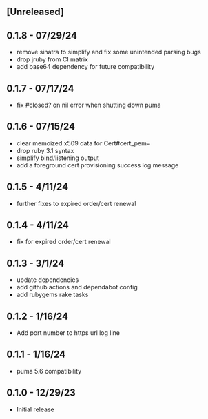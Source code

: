 ## [Unreleased]

## 0.1.8 - 07/29/24

- remove sinatra to simplify and fix some unintended parsing bugs
- drop jruby from CI matrix
- add base64 dependency for future compatibility

## 0.1.7 - 07/17/24

- fix #closed? on nil error when shutting down puma

## 0.1.6 - 07/15/24

- clear memoized x509 data for Cert#cert_pem=
- drop ruby 3.1 syntax
- simplify bind/listening output
- add a foreground cert provisioning success log message

## 0.1.5 - 4/11/24

- further fixes to expired order/cert renewal

## 0.1.4 - 4/11/24

- fix for expired order/cert renewal

## 0.1.3 - 3/1/24

- update dependencies
- add github actions and dependabot config
- add rubygems rake tasks

## 0.1.2 - 1/16/24

- Add port number to https url log line

## 0.1.1 - 1/16/24

- puma 5.6 compatibility

## 0.1.0 - 12/29/23

- Initial release
